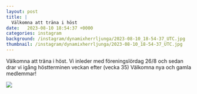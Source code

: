 ```yaml
---
layout: post
title: |
  Välkomna att träna i höst
date:   2023-08-10 18:54:37 +0000
categories: instagram
background: /instagram/dynamixherrljunga/2023-08-10_18-54-37_UTC.jpg
thumbnail: /instagram/dynamixherrljunga/2023-08-10_18-54-37_UTC.jpg
---
```

Välkomna att träna i höst. Vi inleder med föreningslördag 26/8 och sedan drar vi igång höstterminen veckan efter (vecka 35) Välkomna nya och gamla medlemmar! 



<img src='/www-dynamix-herrljunga/instagram/dynamixherrljunga/2023-08-10_18-54-37_UTC.jpg' class='img-fluid' />
